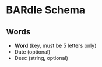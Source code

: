 # BARdle Schema

## Words

- **Word** (key, must be 5 letters only)
- Date (optional)
- Desc (string, optional)

